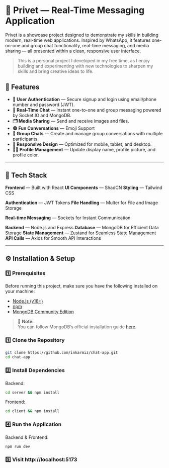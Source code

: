 # 💬 Privet — Real-Time Messaging Application

Privet is a showcase project designed to demonstrate my skills in building modern, real-time web applications. Inspired by WhatsApp, it features one-on-one and group chat functionality, real-time messaging, and media sharing — all presented within a clean, responsive user interface.

> This is a personal project I developed in my free time, as I enjoy building and experimenting with new technologies to sharpen my skills and bring creative ideas to life.

## 🚀 Features

- **🔐 User Authentication** — Secure signup and login using email/phone number and password (JWT).
- **💬 Real-Time Chat** — Instant one-to-one and group messaging powered by Socket.IO and MongoDB.
- **🗂️ Media Sharing** — Send and receive images and files.
- **😄 Fun Conversations** — Emoji Support
- **👥 Group Chats** — Create and manage group conversations with multiple participants.
- **📱 Responsive Design** — Optimized for mobile, tablet, and desktop.
- **🧑‍💼 Profile Management** — Update display name, profile picture, and profile color.

---

## 🧩 Tech Stack

**Frontend** — Built with React
**UI Components** — ShadCN
**Styling** — Tailwind CSS

**Authentication** — JWT Tokens
**File Handling** — Multer for File and Image Storage

**Real-time Messaging** — Sockets for Instant Communication

**Backend** — Node.js and Express
**Database** — MongoDB for Efficient Data Storage
**State Management** — Zustand for Seamless State Management
**API Calls** — Axios for Smooth API Interactions

---

## ⚙️ Installation & Setup

### 1️⃣ Prerequisites

Before running this project, make sure you have the following installed on your machine:

- [Node.js (v18+)](https://nodejs.org/)
- [npm](https://www.npmjs.com/)
- [MongoDB Community Edition](https://www.mongodb.com/docs/manual/administration/install-community/?operating-system=macos&macos-installation-method=tarball#std-label-install-mdb-community-edition)

> 📝 **Note:**  
> You can follow MongoDB’s official installation guide [here](https://www.mongodb.com/docs/manual/administration/install-community/).

### 1️⃣ Clone the Repository

```bash
git clone https://github.com/inkarmiz/chat-app.git
cd chat-app
```

### 2️⃣ Install Dependencies

Backend:

```bash
cd server && npm install
```

Frontend:

```bash
cd client && npm install
```

### 4️⃣ Run the Application

Backend & Frontend:

```bash
npm run dev
```

### 5️⃣ Visit http://localhost:5173
